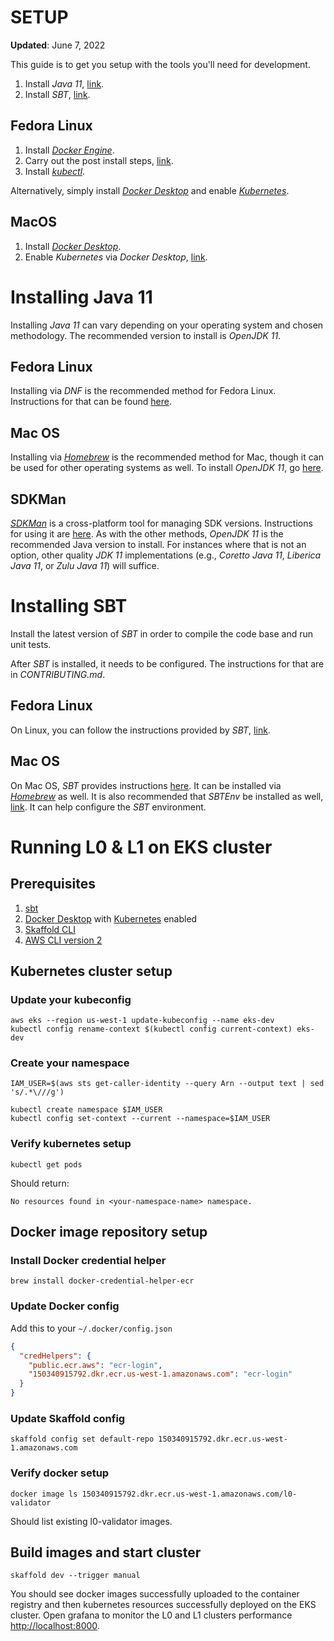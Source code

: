 # SETUP

**Updated**: June 7, 2022

This guide is to get you setup with the tools you'll need for development.

1. Install _Java 11_, [link](https://openjdk.java.net/projects/jdk/11/).
2. Install _SBT_, [link](https://www.scala-sbt.org/).

## Fedora Linux

1. Install [_Docker Engine_](https://docs.docker.com/engine/install/fedora/).
2. Carry out the post install steps, [link](https://docs.docker.com/engine/install/linux-postinstall/).
3. Install [_kubectl_](https://docs.docker.com/desktop/kubernetes/).

Alternatively, simply install [_Docker Desktop_](https://docs.docker.com/desktop/linux/install/fedora/) and enable [_Kubernetes_](https://docs.docker.com/desktop/kubernetes/).

## MacOS

1. Install [_Docker Desktop_](https://docs.docker.com/desktop/mac/install/).
2. Enable _Kubernetes_ via _Docker Desktop_, [link](https://docs.docker.com/desktop/kubernetes/).

# Installing Java 11

Installing _Java 11_ can vary depending on your operating system and chosen methodology. The recommended version to install is _OpenJDK 11_.

## Fedora Linux

Installing via _DNF_ is the recommended method for Fedora Linux. Instructions for that can be found [here](https://docs.fedoraproject.org/en-US/quick-docs/installing-java/).

## Mac OS

Installing via [_Homebrew_](https://brew.sh/) is the recommended method for Mac, though it can be used for other operating systems as well. To install _OpenJDK 11_, go [here](https://formulae.brew.sh/formula/openjdk@11#default).

## SDKMan

[_SDKMan_](https://sdkman.io/) is a cross-platform tool for managing SDK versions. Instructions for using it are [here](https://sdkman.io/usage). As with the other methods, _OpenJDK 11_ is the recommended Java version to install. For instances where that is not an option, other quality _JDK 11_ implementations (e.g., _Coretto Java 11_, _Liberica Java 11_, or _Zulu Java 11_) will suffice.

# Installing SBT

Install the latest version of _SBT_ in order to compile the code base and run unit tests.

After _SBT_ is installed, it needs to be configured. The instructions for that are in _CONTRIBUTING.md_.

## Fedora Linux

On Linux, you can follow the instructions provided by _SBT_, [link](https://www.scala-sbt.org/1.x/docs/Installing-sbt-on-Linux.html).

## Mac OS

On Mac OS, _SBT_ provides instructions [here](https://www.scala-sbt.org/1.x/docs/Installing-sbt-on-Mac.html). It can be installed via [_Homebrew_](https://formulae.brew.sh/formula/sbt#default) as well. It is also recommended that _SBTEnv_ be installed as well, [link](https://formulae.brew.sh/formula/sbtenv#default). It can help configure the _SBT_ environment.

# Running L0 & L1 on EKS cluster

## Prerequisites

1. [sbt](https://www.scala-sbt.org/)
2. [Docker Desktop](https://www.docker.com/get-started/) with [Kubernetes](https://docs.docker.com/desktop/kubernetes/) enabled
3. [Skaffold CLI](https://skaffold.dev/docs/install/#standalone-binary)
4. [AWS CLI version 2](https://docs.aws.amazon.com/cli/latest/userguide/getting-started-install.html)

## Kubernetes cluster setup 

### Update your kubeconfig

```
aws eks --region us-west-1 update-kubeconfig --name eks-dev
kubectl config rename-context $(kubectl config current-context) eks-dev
```

### Create your namespace

```
IAM_USER=$(aws sts get-caller-identity --query Arn --output text | sed 's/.*\///g')

kubectl create namespace $IAM_USER
kubectl config set-context --current --namespace=$IAM_USER
```

### Verify kubernetes setup

```
kubectl get pods
```
Should return:

```
No resources found in <your-namespace-name> namespace.
```

## Docker image repository setup

### Install Docker credential helper

```
brew install docker-credential-helper-ecr
```

### Update Docker config

Add this to your `~/.docker/config.json`

```json
{
  "credHelpers": {
    "public.ecr.aws": "ecr-login",
    "150340915792.dkr.ecr.us-west-1.amazonaws.com": "ecr-login"
  }
}
```

### Update Skaffold config

```
skaffold config set default-repo 150340915792.dkr.ecr.us-west-1.amazonaws.com
```

### Verify docker setup

```
docker image ls 150340915792.dkr.ecr.us-west-1.amazonaws.com/l0-validator
```

Should list existing l0-validator images.

## Build images and start cluster

```
skaffold dev --trigger manual
```

You should see docker images successfully uploaded to the container registry
and then kubernetes resources successfully deployed on the EKS cluster. Open grafana
to monitor the L0 and L1 clusters performance [http://localhost:8000](http://localhost:8000).
